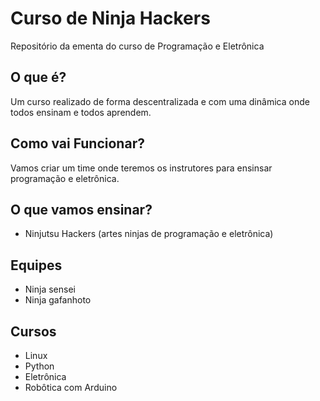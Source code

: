 # Curso de Ninja Hackers

Repositório da ementa do curso de Programação e Eletrônica

## O que é?

Um curso realizado de forma descentralizada e com uma dinâmica onde todos ensinam e todos aprendem.

## Como vai Funcionar?

Vamos criar um time onde teremos os instrutores para ensinsar programação e eletrônica.

## O que vamos ensinar?

* Ninjutsu Hackers (artes ninjas de programação e eletrônica)
 
## Equipes

* Ninja sensei
* Ninja gafanhoto

## Cursos
* Linux
* Python
* Eletrônica
* Robôtica com Arduino


 

